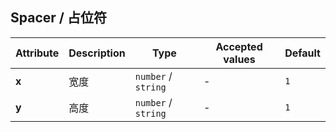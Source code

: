## Spacer / 占位符

<ex-code name="ex-spacer-vertical"></ex-code>

<ex-code name="ex-spacer-horizontal"></ex-code>

<ex-footer edit-link="https://github.com/zeit-ui/vue/edit/master/docs/en-us/components/spacer.md">

| Attribute | Description | Type | Accepted values | Default
| ---------- | ---------- | ---- |  -------------- | ------ |
| **x** | 宽度 | `number` / `string` | - | `1` |
| **y** | 高度 | `number` / `string` | - | `1` |

</ex-footer>
